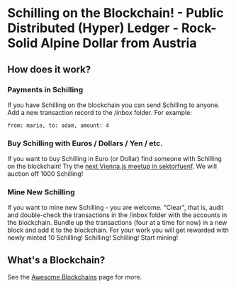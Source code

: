 
# Schilling on the Blockchain! - Public Distributed (Hyper) Ledger - Rock-Solid Alpine Dollar from Austria  


## How does it work?

### Payments in Schilling

If you have Schilling on the blockchain you can send Schilling to anyone. Add a new transaction record to the /inbox folder. For example:

```
from: maria, to: adam, amount: 4
```

### Buy Schilling with Euros / Dollars / Yen / etc.

If you want to buy Schilling in Euro (or Dollar) find someone with Schilling on the blockchain! Try the [next Vienna.js meetup in sektorfuenf](https://meetup.com/viennajs/events/236300243). We will auction off 1000 Schilling! 


### Mine New Schilling

If you want to mine new Schilling - you are welcome. "Clear", that is, audit and double-check the transactions in the /inbox folder with the accounts in the blockchain. Bundle up the transactions (four at a time for now)
in a new block and add it to the blockchain. 
For your work you will get rewarded with newly minted 10 Schilling! Schilling! Schilling! Start mining!


## What's a Blockchain?

See the [Awesome Blockchains](https://github.com/openblockchains/awesome-blockchains) page for more.
